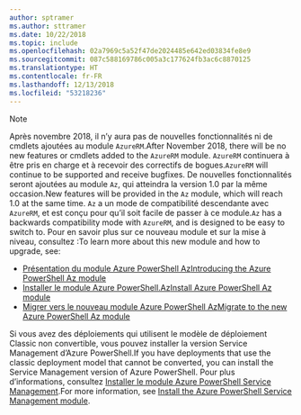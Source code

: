 ```yaml
---
author: sptramer
ms.author: sttramer
ms.date: 10/22/2018
ms.topic: include
ms.openlocfilehash: 02a7969c5a52f47de2024485e642ed03834fe8e9
ms.sourcegitcommit: 087c588169786c005a3c177624fb3ac6c8870125
ms.translationtype: HT
ms.contentlocale: fr-FR
ms.lasthandoff: 12/13/2018
ms.locfileid: "53218236"
---
```

> [!NOTE]
> 
> <span data-ttu-id="aa883-101">Après novembre 2018, il n’y aura pas de nouvelles fonctionnalités ni de cmdlets ajoutées au module `AzureRM`.</span><span class="sxs-lookup"><span data-stu-id="aa883-101">After November 2018, there will be no new features or cmdlets added to the `AzureRM` module.</span></span> <span data-ttu-id="aa883-102">`AzureRM` continuera à être pris en charge et à recevoir des correctifs de bogues.</span><span class="sxs-lookup"><span data-stu-id="aa883-102">`AzureRM` will continue to be supported and receive bugfixes.</span></span> <span data-ttu-id="aa883-103">De nouvelles fonctionnalités seront ajoutées au module `Az`, qui atteindra la version 1.0 par la même occasion.</span><span class="sxs-lookup"><span data-stu-id="aa883-103">New features will be provided in the `Az` module, which will reach 1.0 at the same time.</span></span> <span data-ttu-id="aa883-104">`Az` a un mode de compatibilité descendante avec `AzureRM`, et est conçu pour qu’il soit facile de passer à ce module.</span><span class="sxs-lookup"><span data-stu-id="aa883-104">`Az` has a backwards compatibility mode with `AzureRM`, and is designed to be easy to switch to.</span></span> <span data-ttu-id="aa883-105">Pour en savoir plus sur ce nouveau module et sur la mise à niveau, consultez :</span><span class="sxs-lookup"><span data-stu-id="aa883-105">To learn more about this new module and how to upgrade, see:</span></span>
>
> * [<span data-ttu-id="aa883-106">Présentation du module Azure PowerShell Az</span><span class="sxs-lookup"><span data-stu-id="aa883-106">Introducing the Azure PowerShell Az module</span></span>](/powershell/azure/new-azureps-module-az)
> * [<span data-ttu-id="aa883-107">Installer le module Azure PowerShell.Az</span><span class="sxs-lookup"><span data-stu-id="aa883-107">Install Azure PowerShell Az module</span></span>](/powershell/azure/install-az-ps)
> * [<span data-ttu-id="aa883-108">Migrer vers le nouveau module Azure PowerShell Az</span><span class="sxs-lookup"><span data-stu-id="aa883-108">Migrate to the new Azure PowerShell Az module</span></span>](/powershell/azure/migrate-from-azurerm-to-az)
>
> <span data-ttu-id="aa883-109">Si vous avez des déploiements qui utilisent le modèle de déploiement Classic non convertible, vous pouvez installer la version Service Management d’Azure PowerShell.</span><span class="sxs-lookup"><span data-stu-id="aa883-109">If you have deployments that use the classic deployment model that cannot be converted, you can install the Service Management version of Azure PowerShell.</span></span> <span data-ttu-id="aa883-110">Pour plus d’informations, consultez [Installer le module Azure PowerShell Service Management](/powershell/azure/servicemanagement/install-azure-ps).</span><span class="sxs-lookup"><span data-stu-id="aa883-110">For more information, see [Install the Azure PowerShell Service Management module](/powershell/azure/servicemanagement/install-azure-ps).</span></span>
